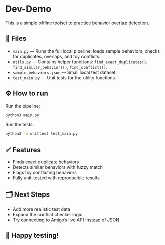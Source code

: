 # Dev-Demo

This is a simple offline toolset to practice behavior overlap detection.

## 📂 Files

- `main.py` — Runs the full local pipeline: loads sample behaviors, checks for duplicates, overlaps, and toy conflicts.
- `utils.py` — Contains helper functions: `find_exact_duplicates()`, `find_similar_behaviors()`, `find_conflicts()`.
- `sample_behaviors.json` — Small local test dataset.
- `test_main.py` — Unit tests for the utility functions.

## ⚙️ How to run

Run the pipeline:
```bash
python3 main.py
```

Run the tests:
```bash
python3 -m unittest test_main.py
```

## ✅ Features

- Finds exact duplicate behaviors
- Detects similar behaviors with fuzzy match
- Flags toy conflicting behaviors
- Fully unit-tested with reproducible results

## 🗂️ Next Steps

- Add more realistic test data
- Expand the conflict checker logic
- Try connecting to Amigo’s live API instead of JSON

## 🚀 Happy testing!
